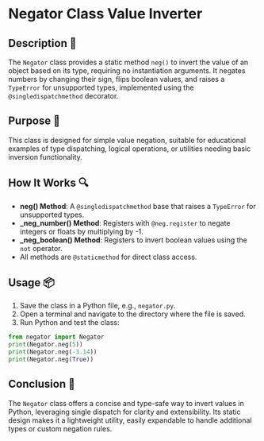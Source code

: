 # Negator Class Value Inverter

## Description 📝

The `Negator` class provides a static method `neg()` to invert the value of an object based on its type, requiring no instantiation arguments.
It negates numbers by changing their sign, flips boolean values, and raises a `TypeError` for unsupported types, implemented using the `@singledispatchmethod` decorator.

## Purpose 🎯

This class is designed for simple value negation, suitable for educational examples of type dispatching, logical operations, or utilities needing basic inversion functionality.

## How It Works 🔍

-   **neg() Method**: A `@singledispatchmethod` base that raises a `TypeError` for unsupported types.
-   **\_neg_number() Method**: Registers with `@neg.register` to negate integers or floats by multiplying by -1.
-   **\_neg_boolean() Method**: Registers to invert boolean values using the `not` operator.
-   All methods are `@staticmethod` for direct class access.

## Usage 📦

1. Save the class in a Python file, e.g., `negator.py`.
2. Open a terminal and navigate to the directory where the file is saved.
3. Run Python and test the class:

```python
from negator import Negator
print(Negator.neg(5))
print(Negator.neg(-3.14))
print(Negator.neg(True))
```

## Conclusion 🚀

The `Negator` class offers a concise and type-safe way to invert values in Python, leveraging single dispatch for clarity and extensibility.
Its static design makes it a lightweight utility, easily expandable to handle additional types or custom negation rules.
